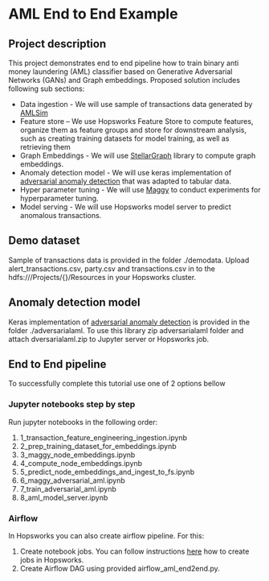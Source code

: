 # AML End to End Example

## Project description
This project demonstrates end to end pipeline how to train binary anti money laundering (AML) classifier based on 
Generative Adversarial Networks (GANs) and Graph embeddings. Proposed solution includes following sub sections:  

* Data ingestion - We will use sample of transactions data generated by [AMLSim](https://github.com/IBM/AMLSim) 
* Feature store – We use Hopsworks Feature Store to compute features, organize them as feature groups and store for 
downstream analysis, such as creating training datasets for model training, as well as retrieving them      
* Graph Embeddings - We will use [StellarGraph](https://github.com/stellargraph/stellargraph) library to compute graph 
embeddings.
* Anomaly detection model - We will use keras implementation of [adversarial anomaly detection](https://arxiv.org/pdf/1905.11034.pdf) that was adapted to tabular data.
* Hyper parameter tuning - We will use [Maggy](https://github.com/logicalclocks/maggy) to conduct experiments for 
hyperparameter tuning.  
* Model serving - We will use Hopsworks model server to predict anomalous transactions. 

## Demo dataset
Sample of transactions data is provided in the folder ./demodata. Upload alert_transactions.csv, party.csv and 
transactions.csv in to the hdfs:///Projects/{}/Resources in your Hopsworks cluster. 

## Anomaly detection model
Keras implementation of [adversarial anomaly detection](https://arxiv.org/pdf/1905.11034.pdf) is provided in the folder
./adversarialaml. To use this library zip adversarialaml folder and attach dversarialaml.zip to Jupyter server or 
Hopsworks job.  
 
## End to End pipeline
To successfully complete this tutorial use one of 2 options bellow
 
### Jupyter notebooks step by step   
Run jupyter notebooks in the following order:
1) 1_transaction_feature_engineering_ingestion.ipynb 
2) 2_prep_training_dataset_for_embeddings.ipynb
3) 3_maggy_node_embeddings.ipynb
4) 4_compute_node_embeddings.ipynb 
5) 5_predict_node_embeddings_and_ingest_to_fs.ipynb
6) 6_maggy_adversarial_aml.ipynb
7) 7_train_adversarial_aml.ipynb
8) 8_aml_model_server.ipynb

### Airflow
In Hopsworks you can also create airflow pipeline. For this:  
1) Create notebook jobs. You can follow instructions [here](https://hopsworks.readthedocs.io/en/stable/user_guide/hopsworks/jobs.html?highlight=project.connect#python) 
how to create jobs in Hopsworks.
2) Create Airflow DAG using provided airflow_aml_end2end.py. 
